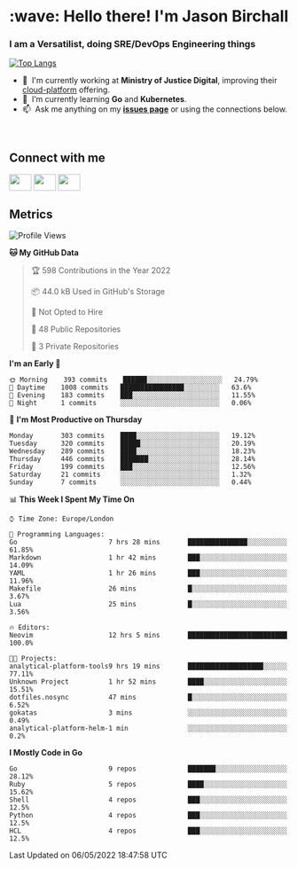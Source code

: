<h1 align="left" id="jason-title">:wave: Hello there! I'm Jason Birchall</h1>
<h3 align="left">I am a Versatilist, doing SRE/DevOps Engineering things</h3>

[![Top Langs](https://github-readme-stats.vercel.app/api?username=jasonBirchall&show_icons=true&count_private=true&include_all_commits=true&theme=gruvbox)](https://github.com/anuraghazra/github-readme-stats)

- :office: &nbsp;I'm currently working at **Ministry of Justice Digital**, improving their [cloud-platform](https://github.com/ministryofjustice/cloud-platform) offering.
- :seedling: &nbsp;I’m currently learning **Go** and **Kubernetes**.
- :mailbox: &nbsp;Ask me anything on my **[issues page]** or using the connections below.


<br>

<h2>Connect with me</h2>
<p>
<a href="https://twitter.com/jsonBirchall" target="blank"><img align="center" src="https://cdn.jsdelivr.net/npm/simple-icons@3.0.1/icons/twitter.svg" alt="" height="30" width="40" /></a>
<a href="https://keybase.io/json0" target="blank"><img align="center" src="https://cdn.jsdelivr.net/npm/simple-icons@3.0.1/icons/keybase.svg" alt="" height="30" width="40" /></a>
<a href="https://www.reddit.com/user/kakorate" target="blank"><img align="center" src="https://cdn.jsdelivr.net/npm/simple-icons@3.0.1/icons/reddit.svg" alt="" height="30" width="40" /></a>
</p>

<h2>Metrics</h2>

<!--START_SECTION:waka-->
![Profile Views](http://img.shields.io/badge/Profile%20Views-13-blue)

**🐱 My GitHub Data** 

> 🏆 598 Contributions in the Year 2022
 > 
> 📦 44.0 kB Used in GitHub's Storage 
 > 
> 🚫 Not Opted to Hire
 > 
> 📜 48 Public Repositories 
 > 
> 🔑 3 Private Repositories  
 > 
**I'm an Early 🐤** 

```text
🌞 Morning    393 commits    ██████░░░░░░░░░░░░░░░░░░░   24.79% 
🌆 Daytime    1008 commits   ████████████████░░░░░░░░░   63.6% 
🌃 Evening    183 commits    ███░░░░░░░░░░░░░░░░░░░░░░   11.55% 
🌙 Night      1 commits      ░░░░░░░░░░░░░░░░░░░░░░░░░   0.06%

```
📅 **I'm Most Productive on Thursday** 

```text
Monday       303 commits    ████░░░░░░░░░░░░░░░░░░░░░   19.12% 
Tuesday      320 commits    █████░░░░░░░░░░░░░░░░░░░░   20.19% 
Wednesday    289 commits    ████░░░░░░░░░░░░░░░░░░░░░   18.23% 
Thursday     446 commits    ███████░░░░░░░░░░░░░░░░░░   28.14% 
Friday       199 commits    ███░░░░░░░░░░░░░░░░░░░░░░   12.56% 
Saturday     21 commits     ░░░░░░░░░░░░░░░░░░░░░░░░░   1.32% 
Sunday       7 commits      ░░░░░░░░░░░░░░░░░░░░░░░░░   0.44%

```


📊 **This Week I Spent My Time On** 

```text
⌚︎ Time Zone: Europe/London

💬 Programming Languages: 
Go                       7 hrs 28 mins       ███████████████░░░░░░░░░░   61.85% 
Markdown                 1 hr 42 mins        ███░░░░░░░░░░░░░░░░░░░░░░   14.09% 
YAML                     1 hr 26 mins        ███░░░░░░░░░░░░░░░░░░░░░░   11.96% 
Makefile                 26 mins             █░░░░░░░░░░░░░░░░░░░░░░░░   3.67% 
Lua                      25 mins             █░░░░░░░░░░░░░░░░░░░░░░░░   3.56%

🔥 Editors: 
Neovim                   12 hrs 5 mins       █████████████████████████   100.0%

🐱‍💻 Projects: 
analytical-platform-tools9 hrs 19 mins       ███████████████████░░░░░░   77.11% 
Unknown Project          1 hr 52 mins        ████░░░░░░░░░░░░░░░░░░░░░   15.51% 
dotfiles.nosync          47 mins             █░░░░░░░░░░░░░░░░░░░░░░░░   6.52% 
gokatas                  3 mins              ░░░░░░░░░░░░░░░░░░░░░░░░░   0.49% 
analytical-platform-helm-1 min               ░░░░░░░░░░░░░░░░░░░░░░░░░   0.2%

```

**I Mostly Code in Go** 

```text
Go                       9 repos             ███████░░░░░░░░░░░░░░░░░░   28.12% 
Ruby                     5 repos             ████░░░░░░░░░░░░░░░░░░░░░   15.62% 
Shell                    4 repos             ███░░░░░░░░░░░░░░░░░░░░░░   12.5% 
Python                   4 repos             ███░░░░░░░░░░░░░░░░░░░░░░   12.5% 
HCL                      4 repos             ███░░░░░░░░░░░░░░░░░░░░░░   12.5%

```



 Last Updated on 06/05/2022 18:47:58 UTC
<!--END_SECTION:waka-->

<!-- links -->

[issues page]: https://github.com/jasonBirchall/jasonBirchall/issues "jasonBirchall/issues"

